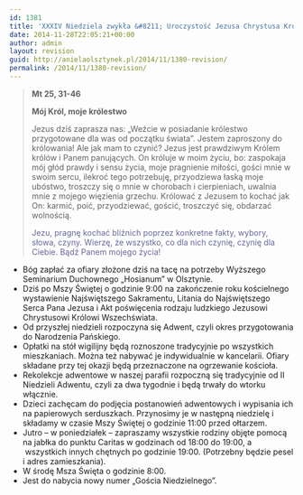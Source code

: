 ```yaml
---
id: 1381
title: 'XXXIV Niedziela zwykła &#8211; Uroczystość Jezusa Chrystusa Króla Wszechświata'
date: 2014-11-28T22:05:21+00:00
author: admin
layout: revision
guid: http://anielaolsztynek.pl/2014/11/1380-revision/
permalink: /2014/11/1380-revision/
---
```

> **Mt 25, 31-46**
> 
> **Mój Król, moje królestwo**
> 
> Jezus dziś zaprasza nas: &#8222;Weźcie w posiadanie królestwo przygotowane dla was od początku świata&#8221;. Jestem zaproszony do królowania! Ale jak mam to czynić? Jezus jest prawdziwym Królem królów i Panem panujących. On króluje w moim życiu, bo: zaspokaja mój głód prawdy i sensu życia, moje pragnienie miłości, gości mnie w swoim sercu, ilekroć tego potrzebuję, przyodziewa łaską moje ubóstwo, troszczy się o mnie w chorobach i cierpieniach, uwalnia mnie z mojego więzienia grzechu. Królować z Jezusem to kochać jak On: karmić, poić, przyodziewać, gościć, troszczyć się, obdarzać wolnością.
> 
> <span style="color: #666699;">Jezu, pragnę kochać bliźnich poprzez konkretne fakty, wybory, słowa, czyny. Wierzę, że wszystko, co dla nich czynię, czynię dla Ciebie. Bądź Panem mojego życia! </span>

  * Bóg zapłać za ofiary złożone dziś na tacę na potrzeby Wyższego Seminarium Duchownego &#8222;Hosianum&#8221; w Olsztynie.
  * Dziś po Mszy Świętej o godzinie 9:00 na zakończenie roku kościelnego wystawienie Najświętszego Sakramentu, Litania do Najświętszego Serca Pana Jezusa i Akt poświęcenia rodzaju ludzkiego Jezusowi Chrystusowi Królowi Wszechświata.
  * Od przyszłej niedzieli rozpoczyna się Adwent, czyli okres przygotowania do Narodzenia Pańskiego.
  * Opłatki na stół wigilijny będą roznoszone tradycyjnie po wszystkich mieszkaniach. Można też nabywać je indywidualnie w kancelarii. Ofiary składane przy tej okazji będą przeznaczone na ogrzewanie kościoła.
  * Rekolekcje adwentowe w naszej parafii rozpoczną się tradycyjnie od II Niedzieli Adwentu, czyli za dwa tygodnie i będą trwały do wtorku włącznie.
  * Dzieci zachęcam do podjęcia postanowień adwentowych i wypisania ich na papierowych serduszkach. Przynosimy je w następną niedzielę i składamy w czasie Mszy Świętej o godzinie 11:00 przed ołtarzem.
  * Jutro &#8211; w poniedziałek &#8211; zapraszamy wszystkie rodziny objęte pomocą na jabłka do punktu Caritas w godzinach od 18:00 do 19:00, a  wszystkich innych chętnych po godzinie 19:00. (Potrzebny będzie pesel i adres zamieszkania).
  * W środę Msza Święta o godzinie 8:00.
  * Jest do nabycia nowy numer &#8222;Gościa Niedzielnego&#8221;.